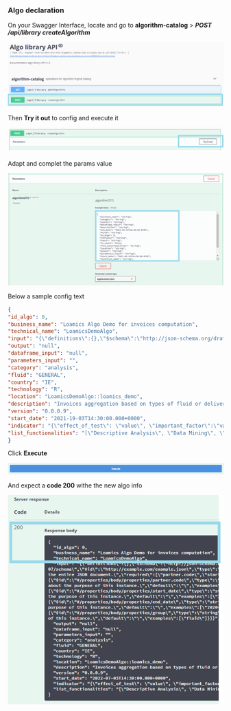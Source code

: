### Algo declaration

On your Swagger Interface, locate and go to **algorithm-catalog** > ***POST /api/library createAlgorithm***

![algo_create](imgs/algo_create.png "")

Then **Try it out** to config and execute it

![algo_create_try](imgs/algo_create_try.png "")

Adapt and complet the params value

![algo_create_config](imgs/algo_create_config.png "")

Below a sample config text

```json
{
"id_algo": 0,
"business_name": "Loamics Algo Demo for invoices computation",
"technical_name": "LoamicsDemoAlgo",
"input": "{\"definitions\":{},\"$schema\":\"http://json-schema.org/draft-07/schema\",\"$id\":\"http://example.com/example.json\",\"type\":\"object\",\"title\":\"The Root Schema\",\"description\":\"The root schema comprises the entire JSON document.\",\"required\":[\"partner.code\",\"start_date\",\"end_date\",\"group\",],\"properties\":{\"partner.code\":{\"$id\":\"#/properties/body/properties/partner.code\",\"type\":\"string\",\"title\":\"The partner.code Schema\",\"description\":\"An explanation about the purpose of this instance.\",\"default\":\"\",\"examples\":[\"accenture\"]},\"start_date\":{\"$id\":\"#/properties/body/properties/start_date\",\"type\":\"string\",\"title\":\"The start_date Schema\",\"description\":\"An explanation about the purpose of this instance.\",\"default\":\"\",\"examples\":[\"2020-01-01\"]},\"end_date\":{\"$id\":\"#/properties/body/properties/end_date\",\"type\":\"string\",\"title\":\"The end_date Schema\",\"description\":\"An explanation about the purpose of this instance.\",\"default\":\"\",\"examples\":[\"2020-02-28\"]},\"group\":{\"$id\":\"#/properties/body/properties/group\",\"type\":\"string\",\"title\":\"The group Schema\",\"description\":\"An explanation about the purpose of this instance.\",\"default\":\"\",\"examples\":[\"fluid\"]}}}",
"output": "null",
"dataframe_input": "null",
"parameters_input": "",
"category": "analysis",
"fluid": "GENERAL",
"country": "IE",
"technology": "R",
"location": "LoamicsDemoAlgo::loamics_demo",
"description": "Invoices aggregation based on types of fluid or delivery points",
"version": "0.0.0.9",
"start_date": "2021-19-03T14:30:00.000+0000",
"indicator": "{\"effect_of_test\": \"value\", \"important_factor\":\"value\",\"clustering\":\"string\",\"predicted_value\":\"value\"}",
"list_functionalities": "[\"Descriptive Analysis\", \"Data Mining\", \"Forecasting\"]"
}
```
Click **Execute**

![algo_create_exec](imgs/algo_create_exec.png "")

And expect a **code 200** withe the new algo info

![algo_create_out](imgs/algo_create_out.png "")